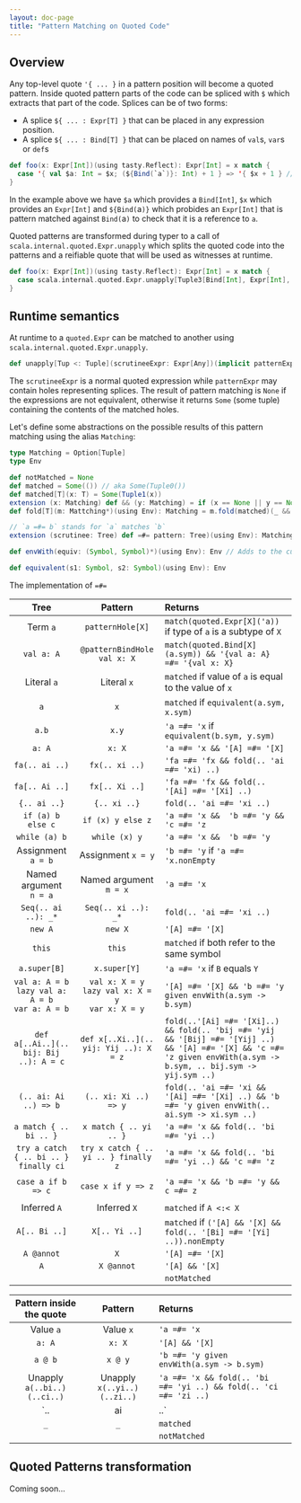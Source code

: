 ```yaml
---
layout: doc-page
title: "Pattern Matching on Quoted Code"
---
```



## Overview

Any top-level quote `'{ ... }` in a pattern position will become a quoted pattern. Inside quoted pattern parts of the code can be spliced with `$` which extracts that part of the code.
Splices can be of two forms:
* A splice `${ ... : Expr[T] }` that can be placed in any expression position.
* A splice `${ ... : Bind[T] }` that can be placed on names of `val`s, `var`s or `def`s

```scala
def foo(x: Expr[Int])(using tasty.Reflect): Expr[Int] = x match {
  case '{ val $a: Int = $x; (${Bind(`a`)}: Int) + 1 } => '{ $x + 1 } // TODO needs fix for #6328, `a` is currently not in scope while typing
}
```
In the example above we have `$a` which provides a `Bind[Int]`, `$x` which provides an `Expr[Int]` and `${Bind(`a`)}` which probides an `Expr[Int]` that is pattern matched against `Bind(`a`)` to check that it is a reference to `a`.

Quoted patterns are transformed during typer to a call of `scala.internal.quoted.Expr.unapply` which splits the quoted code into the patterns and a reifiable quote that will be used as witnesses at runtime.

```scala
def foo(x: Expr[Int])(using tasty.Reflect): Expr[Int] = x match {
  case scala.internal.quoted.Expr.unapply[Tuple3[Bind[Int], Expr[Int], Expr[Int]]](Tuple3(a, x, Bind(`a`), y))('{ @patternBindHole val a: Int = patternHole[Int]; patternHole[Int] + 1 }) =>
}
```


## Runtime semantics

At runtime to a `quoted.Expr` can be matched to another using `scala.internal.quoted.Expr.unapply`.

```scala
def unapply[Tup <: Tuple](scrutineeExpr: Expr[Any])(implicit patternExpr: Expr[Any], reflection: Reflection): Option[Tup]
```

The `scrutineeExpr` is a normal quoted expression while `patternExpr` may contain holes representing splices.
The result of pattern matching is `None` if the expressions are not equivalent, otherwise it returns `Some` (some tuple) containing the contents of the matched holes.

Let's define some abstractions on the possible results of this pattern matching using the alias `Matching`:
```scala
type Matching = Option[Tuple]
type Env

def notMatched = None
def matched = Some(()) // aka Some(Tuple0())
def matched[T](x: T) = Some(Tuple1(x))
extension (x: Matching) def && (y: Matching) = if (x == None || y == None) None else Some(x.get ++ y.get)
def fold[T](m: Mattching*)(using Env): Matching = m.fold(matched)(_ && _)

// `a =#= b` stands for `a` matches `b`
extension (scrutinee: Tree) def =#= pattern: Tree)(using Env): Matching // described by cases in the tables below

def envWith(equiv: (Symbol, Symbol)*)(using Env): Env // Adds to the current environment the fact that s1 from the scrutinee is equivalent to s2 in the pattern

def equivalent(s1: Symbol, s2: Symbol)(using Env): Env
```

The implementation of `=#=`

| Tree                      | Pattern                     | Returns     |
| :-----------------------: | :-------------------------: | :---------- |
| Term `a`                  | `patternHole[X]`            | `match(quoted.Expr[X]('a))` if type of `a` is a subtype of `X`
| `val a: A`                | `@patternBindHole val x: X` | `match(quoted.Bind[X](a.sym)) && '{val a: A} =#= '{val x: X}`
| Literal `a`               | Literal `x`                 | `matched` if value of `a` is equal to the value of `x`
| `a`                       | `x`                         | `matched` if `equivalent(a.sym, x.sym)`
| `a.b`                     | `x.y`                       | `'a =#= 'x` if `equivalent(b.sym, y.sym)`
| `a: A`                    | `x: X`                      | `'a =#= 'x && '[A] =#= '[X]`
| `fa(.. ai ..)`            | `fx(.. xi ..)`              | `'fa =#= 'fx && fold(.. 'ai =#= 'xi) ..)`
| `fa[.. Ai ..]`            | `fx[.. Xi ..]`              | `'fa =#= 'fx && fold(.. '[Ai] =#= '[Xi] ..)`
| `{.. ai ..}`              | `{.. xi ..}`                | `fold(.. 'ai =#= 'xi ..)`
| `if (a) b else c`         | `if (x) y else z`           | `'a =#= 'x &&  'b =#= 'y && 'c =#= 'z`
| `while (a) b`             | `while (x) y`               | `'a =#= 'x &&  'b =#= 'y`
| Assignment `a = b`        | Assignment `x = y`          | `'b =#= 'y` if `'a =#= 'x.nonEmpty`
| Named argument<br>`n = a` | Named argument<br>`m = x`   | `'a =#= 'x`
| `Seq(.. ai ..): _*`       | `Seq(.. xi ..): _*`         | `fold(.. 'ai =#= 'xi ..)`
| `new A`                   | `new X`                     | `'[A] =#= '[X]`
| `this`                    | `this`                      | `matched` if both refer to the same symbol
| `a.super[B]`              | `x.super[Y]`                | `'a =#= 'x` if `B` equals `Y`
| `val a: A = b`<br>`lazy val a: A = b`<br>`var a: A = b` | `val x: X = y`<br>`lazy val x: X = y`<br>`var x: X = y`              | `'[A] =#= '[X] && 'b =#= 'y given envWith(a.sym -> b.sym)`
| `def a[..Ai..](.. bij: Bij ..): A = c` | `def x[..Xi..](.. yij: Yij ..): X = z` | `fold(..'[Ai] =#= '[Xi]..) && fold(.. 'bij =#= 'yij && '[Bij] =#= '[Yij] ..) && '[A] =#= '[X] && 'c =#= 'z given envWith(a.sym -> b.sym, .. bij.sym -> yij.sym ..)`
| `(.. ai: Ai ..) => b` | `(.. xi: Xi ..) => y` | `fold(.. 'ai =#= 'xi && '[Ai] =#= '[Xi] ..) && 'b =#= 'y given envWith(.. ai.sym -> xi.sym ..)`
| `a match { .. bi .. }`    | `x match { .. yi .. }`   | `'a =#= 'x && fold(.. 'bi =#= 'yi ..)`
| `try a catch { .. bi .. } finally ci`    | `try x catch { .. yi .. } finally z`   | `'a =#= 'x && fold(.. 'bi =#= 'yi ..) && 'c =#= 'z`
|                           |                          |
| `case a if b => c`        | `case x if y => z`       | `'a =#= 'x && 'b =#= 'y && c =#= z`
|                           |                          |
| Inferred `A`              | Inferred `X`             | `matched` if `A <:< X`
| `A[.. Bi ..]`             | `X[.. Yi ..]`            | `matched` if `('[A] && '[X] && fold(.. '[Bi] =#= '[Yi] ..)).nonEmpty`
| `A @annot`                | `X`                      | `'[A] =#= '[X]`
| `A`                       | `X @annot`               | `'[A] && '[X]`
|                           |                          | `notMatched`


| Pattern inside the quote    | Pattern                     | Returns        |
| :-------------------------: |:--------------------------: | :------------- |
| Value `a`                   | Value `x`                   | `'a =#= 'x`
| `a: A`                      | `x: X`                      | `'[A] && '[X]`
| `a @ b`                     | `x @ y`                     | `'b =#= 'y given envWith(a.sym -> b.sym)`
| Unapply `a(..bi..)(..ci..)` | Unapply `x(..yi..)(..zi..)` | `'a =#= 'x && fold(.. 'bi =#= 'yi ..) && fold(.. 'ci =#= 'zi ..)`
| `.. | ai | ..`              | `.. | xi | ..`              | `fold(.. 'ai =#= 'xi ..)`
| `_`                         | `_`                         | `matched`
|                             |                             | `notMatched`

<!-- TODO spec for the environment from patterns propagated to the result -->


## Quoted Patterns transformation

Coming soon...
